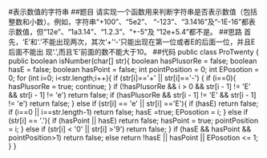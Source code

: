 #表示数值的字符串
##题目
请实现一个函数用来判断字符串是否表示数值（包括整数和小数）。例如，字符串“+100”、“5e2”、
“-123”、“3.1416”及“-1E-16”都表示数值，但“12e”、“1a3.14”、“1.2.3”、“+-5”及
“12e+5.4”都不是。
##思路
首先，‘E’和‘.’不能出现两次，其次‘+’‘-’只能出现在第一位或者E的后面一位，并且E后面不能出
现‘.’,而且‘E’前面的数不能大于10。
##代码
    public class ProTwenty {
        public boolean isNumber(char[] str){
            boolean hasPlusorRe = false;
            boolean hasE = false;
            boolean hasPoint = false;
            int pointPosition = 0;
            int EPosotion = 0;
            for (int i=0; i<str.length;i++){
                if (str[i]=='+' || str[i]=='-') {
                    if (i==0){
                        hasPlusorRe = true;
                        continue;
                    }
                    if (!hasPlusorRe && i > 0 && str[i - 1] != 'E' && str[i - 1] != 'e')
                        return false;
                    if (hasPlusorRe && str[i - 1] != 'E' && str[i - 1] != 'e')
                        return false;
                }
                else if (str[i] == 'e' || str[i] =='E'){
                    if (hasE)
                        return false;
                    if (i==0 || i==str.length-1)
                        return false;
                    hasE =true;
                    EPosotion = i;
                }
                else if (str[i] == '.'){
                    if (hasPoint || hasE)
                        return false;
                    hasPoint = true;
                    pointPosition = i;
                }
                else if (str[i] < '0' || str[i] >'9')
                    return false;
            }
            if (hasE && hasPoint && pointPosition>1)
                return false;
            else return !hasE || hasPoint || EPosotion <= 1;
        }
    }